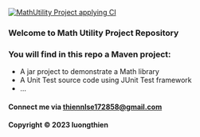 [![MathUtility Project applying CI](https://github.com/thiennlse/math-util-mvn/actions/workflows/mathutil-ci.yml/badge.svg)](https://github.com/thiennlse/math-util-mvn/actions/workflows/mathutil-ci.yml)


### Welcome to Math Utility Project Repository

### You will find in this repo a Maven project: 
* A jar project to demonstrate a Math library 
* A Unit Test source code using JUnit Test framework
* ...

#### Connect me via thiennlse172858@gmail.com

#### Copyright &#169; 2023 luongthien